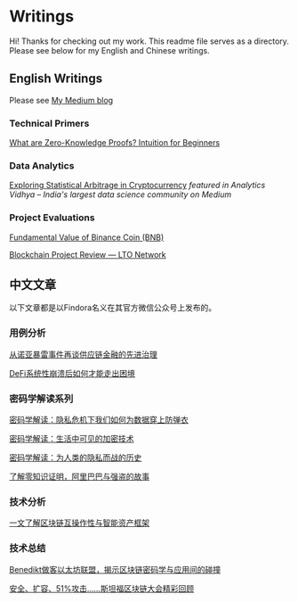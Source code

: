 # Writings
Hi! Thanks for checking out my work. This readme file serves as a directory. Please see below for my English and Chinese writings.


## English Writings
Please see [My Medium blog](https://medium.com/@ze_chen)

### Technical Primers
[What are Zero-Knowledge Proofs? Intuition for Beginners](https://medium.com/@ze_chen/what-are-zero-knowledge-proofs-intuition-for-beginners-ef4dadccb61e)

### Data Analytics
[Exploring Statistical Arbitrage in Cryptocurrency](https://medium.com/analytics-vidhya/exploring-statistical-arbitrage-in-cryptocurrency-924ad6bf2a57) _featured in Analytics Vidhya – India's largest data science community on Medium_

### Project Evaluations
[Fundamental Value of Binance Coin (BNB)](https://medium.com/@ze_chen/crypto-fundamental-value-inherent-value-of-bnb-78ab6b0ba83)


[Blockchain Project Review — LTO Network](https://medium.com/@ze_chen/blockchain-project-review-lto-network-57b98b24f5a6)

## 中文文章
以下文章都是以Findora名义在其官方微信公众号上发布的。


### 用例分析
[从诺亚暴雷事件再谈供应链金融的先进治理](https://mp.weixin.qq.com/s/hPC7iRgW6Tz0q73FiFahog)

[DeFi系统性崩溃后如何才能走出困境](https://mp.weixin.qq.com/s/PMXC6TPU3fdTiBUjPEJhuQ)

### 密码学解读系列
[密码学解读：隐私危机下我们如何为数据穿上防弹衣](https://mp.weixin.qq.com/s/pbcz90ZUwSfFWlfJYvxz9Q)

[密码学解读：生活中可见的加密技术](https://mp.weixin.qq.com/s/bfhxYM5umdFeJGOCczV2Ag)

[密码学解读：为人类的隐私而战的历史](https://mp.weixin.qq.com/s/Vi1afiuZfyr6okaFlxm8rw)

[了解零知识证明，阿里巴巴与强盗的故事](https://mp.weixin.qq.com/s/sjk_RfLeHo1DBVRqOI7C7g)

### 技术分析
[一文了解区块链互操作性与智能资产框架](https://mp.weixin.qq.com/s/nxiJxpvYX40_kIfIEHNK_Q)

### 技术总结
[Benedikt做客以太坊联盟，揭示区块链密码学与应用间的碰撞](https://mp.weixin.qq.com/s/-5FRy7ZgY7ulhFj4v3Ev6g)

[安全、扩容、51%攻击……斯坦福区块链大会精彩回顾](https://mp.weixin.qq.com/s/jyID8BOgIU0UbVTVJSSJdA)
